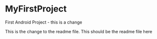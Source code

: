 MyFirstProject
==============

First Android Project - this is a change

This is the change to the readme file.  This should be the readme file here
